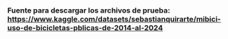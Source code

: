 ### Fuente para descargar los archivos de prueba: https://www.kaggle.com/datasets/sebastianquirarte/mibici-uso-de-bicicletas-pblicas-de-2014-al-2024
